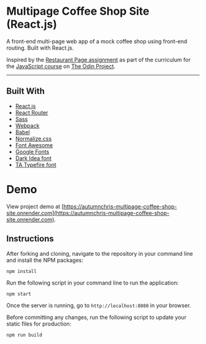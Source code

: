 # Multipage Coffee Shop Site (React.js)

A front-end multi-page web app of a mock coffee shop using front-end routing. Built with React.js.

Inspired by the [Restaurant Page assignment](https://www.theodinproject.com/lessons/node-path-javascript-restaurant-page) as part of the curriculum for the [JavaScript course](https://www.theodinproject.com/paths/full-stack-javascript/courses/javascript) on [The Odin Project](https://www.theodinproject.com).

---

## Built With
* [React.js](https://reactjs.org)
* [React Router](https://reactrouter.com)
* [Sass](http://sass-lang.com)
* [Webpack](https://webpack.js.org)
* [Babel](https://babeljs.io)
* [Normalize.css](https://necolas.github.io/normalize.css)
* [Font Awesome](https://fontawesome.com)
* [Google Fonts](https://fonts.google.com)
* [Dark Idea font](https://befonts.com/dark-idea-font.html)
* [TA Typefire font](https://befonts.com/ta-typefire-font-family.html)

# Demo

View project demo at [https://autumnchris-multipage-coffee-shop-site.onrender.com](https://autumnchris-multipage-coffee-shop-site.onrender.com).

## Instructions

After forking and cloning, navigate to the repository in your command line and install the NPM packages:
```
npm install
```

Run the following script in your command line to run the application:
```
npm start
```

Once the server is running, go to `http://localhost:8080` in your browser.

Before committing any changes, run the following script to update your static files for production:
```
npm run build
```